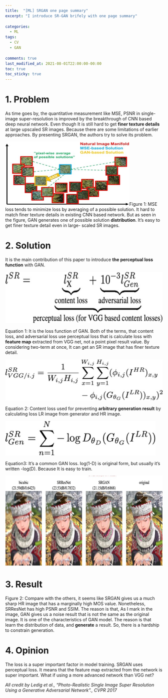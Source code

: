 ```yaml
---
title:  "[ML] SRGAN one page summary"
excerpt: "I introduce SR-GAN brifely with one page summary"

categories:
  - ML 
tags:
  - CV
  - GAN

comments: true
last_modified_at: 2021-08-01T22:00:00-00:00
toc: true
toc_sticky: true
---
```


# 1. Problem

As time goes by, the quantitative measurement like MSE, PSNR in single-image super-resolution is improved by the breakthrough of CNN based deep neural network. Even though It is still hard  to get **finer texture details** at large upscaled SR images. Because there are some limitations of earlier approaches. By presenting SRGAN, the authors try to solve its problem.

![](Aspose.Words.bc55961b-dd70-4365-86f3-f13febbb925b.002.jpeg)Figure 1: MSE loss tends to minimize loss by averaging of a possible solution. It hard to match finer texture details in existing CNN based network. But as seen in the figure, GAN generates one of possible solution **distribution**. It’s easy to get finer texture detail even in large- scaled SR images.



# 2. Solution

It is the main contribution of this paper to introduce **the perceptual loss function** with GAN.

![](Aspose.Words.bc55961b-dd70-4365-86f3-f13febbb925b.003.jpeg)

Equation 1: It is the loss function of GAN. Both of the terms, that content loss, and adversarial loss use perceptual loss that is calculate loss with **feature map** extracted from VGG net, not a point pixel result value. By considering two-term at once, It can get an SR image that has finer texture detail.

![](Aspose.Words.bc55961b-dd70-4365-86f3-f13febbb925b.004.jpeg)

Equation 2: Content loss used for preventing **arbitrary generation result** by calculating loss LR image from generator and HR image.

![](Aspose.Words.bc55961b-dd70-4365-86f3-f13febbb925b.005.jpeg)

Equation3: It’s a common GAN loss. log(1-D) is original form, but usually it’s written -log(D). Because It is easy to train.



 ![](Aspose.Words.bc55961b-dd70-4365-86f3-f13febbb925b.006.jpeg)



# 3. Result

Figure 2: Compare with the others, it seems like SRGAN  gives us a much sharp HR image that has a marginally high MOS value. Nonetheless, SRResNet has high PSNR and SSIM. The reason is that,  As  I  mark in the image,  GAN gives us a noise result that is not the same as the original image. It is one of the characteristics of GAN model. The reason is that learn the distribution of data, and **generate** a result. So, there is a hardship to constrain generation.



# 4. Opinion

The loss is a super important factor in model training. SRGAN uses perceptual loss. It means that the feature map extracted from the network is super important. What if using a more advanced network than VGG net?





_All credit by Ledig et al., “Photo-Realistic Single Image Super Resolution Using a Generative Adversarial Network”., CVPR 2017_
